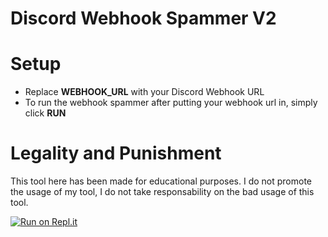 # Discord Webhook Spammer V2

# Setup
  - Replace **WEBHOOK_URL** with your Discord Webhook URL
  - To run the webhook spammer after putting your webhook url in, simply click **RUN**

# Legality and Punishment

This tool here has been made for educational purposes. I do not promote the usage of my tool, I do not take responsability on the bad usage of this tool.



[![Run on Repl.it](https://repl.it/github/tthomxs/Discord-Webhook-Spammer)](https://repl.it/github/tthomxs/Discord-Webhook-Spammer)
